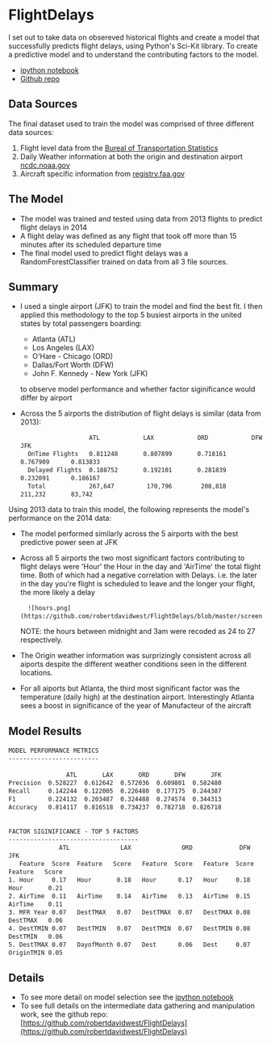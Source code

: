 # FlightDelays

I set out to take data on obsereved historical flights and create a model that successfully predicts flight delays, using Python's Sci-Kit library. To create a predictive model and to understand the contributing factors to the model.

* [ipython notebook](https://github.com/robertdavidwest/FlightDelays/blob/master/FlightDelays/analysis/run_model.ipynb)
* [Github repo](https://github.com/robertdavidwest/FlightDelays)

## Data Sources

The final dataset used to train the model was comprised of three different data sources:

1. Flight level data from the [Bureal of Transportation Statistics](http://www.transtats.bts.gov/DL_SelectFields.asp?Table_ID=236&DB_Short_Name=On-Time)
2. Daily Weather information at both the origin and destination airport [ncdc.noaa.gov](http://www.ncdc.noaa.gov/cdo-web/datasets/)
3. Aircraft specific information from [registry.faa.gov](http://registry.faa.gov/aircraftinquiry/NNum_Results.aspx?NNumbertxt=N325US)
 
## The Model

* The model was trained and tested using data from 2013 flights to predict flight delays in 2014
* A flight delay was defined as any flight that took off more than 15 minutes after its scheduled departure time
* The final model used to predict flight delays was a RandomForestClassifier trained on data from all 3 file sources.

## Summary

* I used a single airport (JFK) to train the model and find the best fit. I then applied this methodology to the top 5 busiest airports in the united states by total passengers boarding:
	* Atlanta (ATL)
	* Los Angeles (LAX)
	* O'Hare - Chicago (ORD)
	* Dallas/Fort Worth (DFW)
	* John F. Kennedy - New York (JFK)
 
	to observe model performance and whether factor siginificance would differ by airport

* Across the 5 airports the distribution of flight delays is similar (data from 2013):

		                 ATL            LAX            ORD            DFW           JFK
		OnTime Flights   0.811248       0.807899       0.718161       0.767909      0.813833
		Delayed Flights  0.188752       0.192101       0.281839       0.232091      0.186167
		Total  			 267,647 		 170,796        208,818        211,232       83,742

Using 2013 data to train this model, the following represents the model's performance on the 2014 data:
	
* The model performed similarly across the 5 airports with the best predictive power seen at JFK
* Across all 5 airports the two most significant factors contributing to flight delays were 'Hour' the Hour in the day and 'AirTime' the total flight time. Both of which had a negative correlation with Delays. i.e. the later in the day you're flight is scheduled to leave and the longer your flight, the more likely a delay

		![hours.png](https://github.com/robertdavidwest/FlightDelays/blob/master/screenshots/hours.png)

	NOTE: the hours between midnight and 3am were recoded as 24 to 27 respectively. 
	
* The Origin weather information was surprizingly consistent across all aiports despite the  different weather conditions seen in the different locations.
* For all aiports but Atlanta, the third most significant factor was the temperature (daily high) at the destination airport. Interestingly Atlanta sees a boost in significance of the year of Manufacteur of the aircraft


## Model Results

	
	MODEL PERFORMANCE METRICS
	-------------------------
	
	                ATL       LAX       ORD       DFW       JFK
	Precision  0.528227  0.612642  0.572036  0.609801  0.582480
	Recall     0.142244  0.122005  0.226480  0.177175  0.244387
	F1         0.224132  0.203487  0.324488  0.274574  0.344313
	Accuracy   0.814117  0.816518  0.734237  0.782718  0.826718
	
	
	FACTOR SIGINIFICANCE - TOP 5 FACTORS 
	------------------------------------
	              ATL		       LAX		        ORD             DFW             JFK
	   Feature  Score  Feature   Score   Feature  Score   Feature  Score Feature   Score
	1. Hour     0.17   Hour       0.18   Hour      0.17   Hour     0.18  Hour       0.21
	2. AirTime  0.11   AirTime    0.14   AirTime   0.13   AirTime  0.15  AirTime    0.11
	3. MFR Year 0.07   DestTMAX   0.07   DestTMAX  0.07   DestTMAX 0.08  DestTMAX   0.06
	4. DestTMIN 0.07   DestTMIN   0.07   DestTMIN  0.07   DestTMIN 0.08  DestTMIN   0.06
	5. DestTMAX 0.07   DayofMonth 0.07   Dest      0.06   Dest     0.07  OriginTMIN 0.05
	
	
## Details	

* To see more detail on model selection see the [ipython notebook](https://github.com/robertdavidwest/FlightDelays/blob/master/FlightDelays/analysis/run_model.ipynb)
* To see full details on the intermediate data gathering and manipulation work, see the github repo: [https://github.com/robertdavidwest/FlightDelays](https://github.com/robertdavidwest/FlightDelays)
